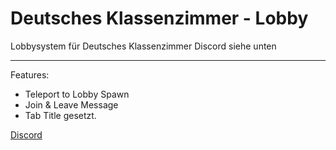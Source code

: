 # Deutsches Klassenzimmer - Lobby
Lobbysystem für Deutsches Klassenzimmer Discord siehe unten
- - -

Features:
- Teleport to Lobby Spawn
- Join & Leave Message
- Tab Title gesetzt.

[Discord](https://discord.gg/u9zHJW4)
